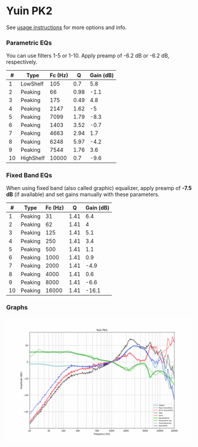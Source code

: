 # Yuin PK2
See [usage instructions](https://github.com/jaakkopasanen/AutoEq#usage) for more options and info.

### Parametric EQs
You can use filters 1-5 or 1-10. Apply preamp of -6.2 dB or -6.2 dB, respectively.

|   # | Type      |   Fc (Hz) |    Q |   Gain (dB) |
|-----|-----------|-----------|------|-------------|
|   1 | LowShelf  |       105 | 0.7  |         5.8 |
|   2 | Peaking   |        66 | 0.98 |        -1.1 |
|   3 | Peaking   |       175 | 0.49 |         4.8 |
|   4 | Peaking   |      2147 | 1.62 |        -5   |
|   5 | Peaking   |      7099 | 1.79 |        -8.3 |
|   6 | Peaking   |      1403 | 3.52 |        -0.7 |
|   7 | Peaking   |      4663 | 2.94 |         1.7 |
|   8 | Peaking   |      6248 | 5.97 |        -4.2 |
|   9 | Peaking   |      7544 | 1.76 |         3.6 |
|  10 | HighShelf |     10000 | 0.7  |        -9.6 |

### Fixed Band EQs
When using fixed band (also called graphic) equalizer, apply preamp of **-7.5 dB** (if available) and set gains manually with these parameters.

|   # | Type    |   Fc (Hz) |    Q |   Gain (dB) |
|-----|---------|-----------|------|-------------|
|   1 | Peaking |        31 | 1.41 |         6.4 |
|   2 | Peaking |        62 | 1.41 |         4   |
|   3 | Peaking |       125 | 1.41 |         5.1 |
|   4 | Peaking |       250 | 1.41 |         3.4 |
|   5 | Peaking |       500 | 1.41 |         1.1 |
|   6 | Peaking |      1000 | 1.41 |         0.9 |
|   7 | Peaking |      2000 | 1.41 |        -4.9 |
|   8 | Peaking |      4000 | 1.41 |         0.6 |
|   9 | Peaking |      8000 | 1.41 |        -6.6 |
|  10 | Peaking |     16000 | 1.41 |       -16.1 |

### Graphs
![](./Yuin%20PK2.png)
